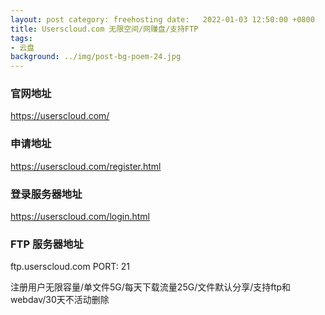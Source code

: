 ```yaml
---
layout: post category: freehosting date:   2022-01-03 12:50:00 +0800
title: Userscloud.com 无限空间/网赚盘/支持FTP
tags:
- 云盘
background: ../img/post-bg-poem-24.jpg
---
```


### 官网地址
https://userscloud.com/

### 申请地址
https://userscloud.com/register.html

### 登录服务器地址
https://userscloud.com/login.html

### FTP 服务器地址
ftp.userscloud.com  PORT: 21

注册用户无限容量/单文件5G/每天下载流量25G/文件默认分享/支持ftp和webdav/30天不活动删除